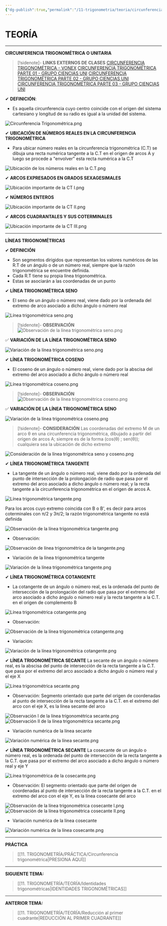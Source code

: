 ```yaml
---
{"dg-publish":true,"permalink":"/11-trigonometria/teoria/circunferencia-trigonometrica/","tags":["Trigonometría","Teoría"]}
---
```


# TEORÍA
---
**CIRCUNFERENCIA TRIGONOMÉTRICA O UNITARIA**

>[!sidenote]- **LINKS EXTERNOS DE CLASES** 
>[CIRCUNFERENCIA TRIGONOMÉTRICA - VONEX](https://www.youtube.com/watch?v=Bo20VZg9C0E) 
>[CIRCUNFERENCIA TRIGONOMÉTRICA PARTE 01 - GRUPO CIENCIAS UNI](https://www.youtube.com/watch?v=lhx6UTmI5tI) 
>[CIRCUNFERENCIA TRIGONOMÉTRICA PARTE 02 - GRUPO CIENCIAS UNI](https://www.youtube.com/watch?v=8kGM1_TE5_o) 
>[CIRCUNFERENCIA TRIGONOMÉTRICA PARTE 03 - GRUPO CIENCIAS UNI](https://www.youtube.com/watch?v=C3Cwli9KU3o) 

✔ **DEFINICIÓN**:
- Es aquella circunferencia cuyo centro coincide con el origen del sistema cartesiano y longitud de su radio es igual a la unidad del sistema. 

![Circunferencia Trigonométrica.png](/img/user/1.%20ELEMENTOS%20GR%C3%81FICOS/Circunferencia%20Trigonom%C3%A9trica.png)

✔ **UBICACIÓN DE NÚMEROS REALES EN LA CIRCUNFERENCIA TRIGONOMÉTRICA**
- Para ubicar número reales en la circunferencia trigonométrica (C.T) se dibuja una recta numérica tangente a la C.T en el origen de arcos A y luego se procede a "envolver" esta recta numérica a la C.T

![Ubicación de los números reales en la C.T.png](/img/user/1.%20ELEMENTOS%20GR%C3%81FICOS/Ubicaci%C3%B3n%20de%20los%20n%C3%BAmeros%20reales%20en%20la%20C.T.png)

✔ **ARCOS EXPRESADOS EN GRADOS SEXAGESIMALES** 

![Ubicación importante de la CT I.png](/img/user/1.%20ELEMENTOS%20GR%C3%81FICOS/Ubicaci%C3%B3n%20importante%20de%20la%20CT%20I.png)

✔ **NÚMEROS ENTEROS** 

![Ubicación importante de la CT II.png](/img/user/1.%20ELEMENTOS%20GR%C3%81FICOS/Ubicaci%C3%B3n%20importante%20de%20la%20CT%20II.png)

✔ **ARCOS CUADRANTALES Y SUS COTERMINALES** 

![Ubicación importante de la CT III.png](/img/user/1.%20ELEMENTOS%20GR%C3%81FICOS/Ubicaci%C3%B3n%20importante%20de%20la%20CT%20III.png)

---
**LÍNEAS TRIGONOMÉTRICAS**

✔ **DEFINICIÓN** 
- Son segmentos dirigidos que representan los valores numéricos de las R.T de un ángulo o de un número real, siempre que la razón trigonométrica se encuentre definida.
- Cada R.T tiene su propia línea trigonométrica.
- Estas se asociarán a las coordenadas de un punto

✔ **LÍNEA TRIGONOMÉTRICA SENO**
- El seno de un ángulo o número real, viene dado por la ordenada del extremo de arco asociado a dicho ángulo o número real

![Línea trigonométrica seno.png](/img/user/1.%20ELEMENTOS%20GR%C3%81FICOS/L%C3%ADnea%20trigonom%C3%A9trica%20seno.png)

>[!sidenote]- **OBSERVACIÓN** 
![Observación de la línea trigonométrica seno.png](/img/user/1.%20ELEMENTOS%20GR%C3%81FICOS/Observaci%C3%B3n%20de%20la%20l%C3%ADnea%20trigonom%C3%A9trica%20seno.png)

✅ **VARIACIÓN DE LA LÍNEA TRIGONOMÉTRICA SENO**

![Variación de la línea trigonométrica seno.png](/img/user/1.%20ELEMENTOS%20GR%C3%81FICOS/Variaci%C3%B3n%20de%20la%20l%C3%ADnea%20trigonom%C3%A9trica%20seno.png)

✔ **LÍNEA TRIGONOMÉTRICA COSENO**
- El coseno de un ángulo o número real, viene dado por la abscisa del extremo del arco asociado a dicho ángulo o número real

![Línea trigonométrica coseno.png](/img/user/1.%20ELEMENTOS%20GR%C3%81FICOS/L%C3%ADnea%20trigonom%C3%A9trica%20coseno.png)

>[!sidenote]- **OBSERVACIÓN** 
![Observación de la línea trigonométrica coseno.png](/img/user/1.%20ELEMENTOS%20GR%C3%81FICOS/Observaci%C3%B3n%20de%20la%20l%C3%ADnea%20trigonom%C3%A9trica%20coseno.png)

 ✅ **VARIACIÓN DE LA LÍNEA TRIGONOMÉTRICA SENO** 

![Variación de la línea trigonométrica coseno.png](/img/user/1.%20ELEMENTOS%20GR%C3%81FICOS/Variaci%C3%B3n%20de%20la%20l%C3%ADnea%20trigonom%C3%A9trica%20coseno.png)

>[!sidenote]- **CONSIDERACIÓN**
Las coordenadas del extremo M de un arco θ en una circunferencia trigonométrica, dibujado a partir del origen de arcos A; siempre es de la forma (cos(θ) ; sen(θ)); cualquiera sea la ubicación de dicho extremo

![Consideración de la línea trigonométrica seno y coseno.png](/img/user/1.%20ELEMENTOS%20GR%C3%81FICOS/Consideraci%C3%B3n%20de%20la%20l%C3%ADnea%20trigonom%C3%A9trica%20seno%20y%20coseno.png)

✔ **LÍNEA TRIGONOMÉTRICA TANGENTE**
- La tangente de un ángulo o número real, viene dado por la ordenada del punto de intersección de la prolongación de radio que pasa por el extremo del arco asociado a dicho ángulo o número real; y la recta tangente a la circunferencia trigonométrica en el origen de arcos A.

![Línea trigonométrica tangente.png](/img/user/1.%20ELEMENTOS%20GR%C3%81FICOS/L%C3%ADnea%20trigonom%C3%A9trica%20tangente.png)

Para los arcos cuyo extremo coincida con B o B', es decir para arcos coterminales con π/2 y 3π/2; la razón trigonométrica tangente no está definida

![Observación de la línea trigonométrica tangente.png](/img/user/1.%20ELEMENTOS%20GR%C3%81FICOS/Observaci%C3%B3n%20de%20la%20l%C3%ADnea%20trigonom%C3%A9trica%20tangente.png)

- Observación:

![Observación de línea trigonométrica de la tangente.png](/img/user/1.%20ELEMENTOS%20GR%C3%81FICOS/Observaci%C3%B3n%20de%20l%C3%ADnea%20trigonom%C3%A9trica%20de%20la%20tangente.png)

- Variación de la línea trigonométrica tangente

![Variación de la línea trigonométrica tangente.png](/img/user/1.%20ELEMENTOS%20GR%C3%81FICOS/Variaci%C3%B3n%20de%20la%20l%C3%ADnea%20trigonom%C3%A9trica%20tangente.png)

✔ **LÍNEA TRIGONOMÉTRICA COTANGENTE**
- La cotangente de un ángulo o número real, es la ordenada del punto de intersección de la prolongación del radio que pasa por el extremo del arco asociado a dicho ángulo o número real y la recta tangente a la C.T. en el origen de complemento B

![Línea trigonométrica cotangente.png](/img/user/1.%20ELEMENTOS%20GR%C3%81FICOS/L%C3%ADnea%20trigonom%C3%A9trica%20cotangente.png)

- Observación:

![Observación de la línea trigonométrica cotangente.png](/img/user/1.%20ELEMENTOS%20GR%C3%81FICOS/Observaci%C3%B3n%20de%20la%20l%C3%ADnea%20trigonom%C3%A9trica%20cotangente.png)

- Variación:

![Variación de la línea trigonométrica cotangente.png](/img/user/1.%20ELEMENTOS%20GR%C3%81FICOS/Variaci%C3%B3n%20de%20la%20l%C3%ADnea%20trigonom%C3%A9trica%20cotangente.png)

✔ **LÍNEA TRIGONOMÉTRICA SECANTE**
La secante de un ángulo o número real, es la abscisa del punto de intersección de la recta tangente a la C.T. que pasa por el extremo del arco asociado a dicho ángulo o número real y el eje X

![Línea trigonométrica secante.png](/img/user/1.%20ELEMENTOS%20GR%C3%81FICOS/L%C3%ADnea%20trigonom%C3%A9trica%20secante.png)

- Observación:
Segmento orientado que parte del origen de coordenadas al punto de intersección de la recta tangente a la C.T. en el extremo del arco con el eje X, es la línea secante del arco

![Observación I de la línea trigonométrica secante.png](/img/user/1.%20ELEMENTOS%20GR%C3%81FICOS/Observaci%C3%B3n%20I%20de%20la%20l%C3%ADnea%20trigonom%C3%A9trica%20secante.png)
![Observación II de la línea trigonométrica secante.png](/img/user/1.%20ELEMENTOS%20GR%C3%81FICOS/Observaci%C3%B3n%20II%20de%20la%20l%C3%ADnea%20trigonom%C3%A9trica%20secante.png)

-  Variación numérica de la línea secante

![Variación numérica de la línea secante.png](/img/user/1.%20ELEMENTOS%20GR%C3%81FICOS/Variaci%C3%B3n%20num%C3%A9rica%20de%20la%20l%C3%ADnea%20secante.png)

✔ **LÍNEA TRIGONOMÉTRICA SECANTE**
La cosecante de un ángulo o número real, es la ordenada del punto de intersección de la recta tangente a la C.T. que pasa por el extremo del arco asociado a dicho ángulo o número real y eje Y

![Línea trigonométrica de la cosecante.png](/img/user/1.%20ELEMENTOS%20GR%C3%81FICOS/L%C3%ADnea%20trigonom%C3%A9trica%20de%20la%20cosecante.png)

- Observación:
El segmento orientado que parte del origen de coordenadas al punto de intersección de la recta tangente a la C.T. en el extremo del arco con el eje Y, es la línea cosecante del arco

![Observación de la línea trigonométrica cosecante I.png](/img/user/1.%20ELEMENTOS%20GR%C3%81FICOS/Observaci%C3%B3n%20de%20la%20l%C3%ADnea%20trigonom%C3%A9trica%20cosecante%20I.png)
![Observación de la línea trigonométrica cosecante II.png](/img/user/1.%20ELEMENTOS%20GR%C3%81FICOS/Observaci%C3%B3n%20de%20la%20l%C3%ADnea%20trigonom%C3%A9trica%20cosecante%20II.png)

- Variación numérica de la línea cosecante

![Variación numérica de la línea cosecante.png](/img/user/1.%20ELEMENTOS%20GR%C3%81FICOS/Variaci%C3%B3n%20num%C3%A9rica%20de%20la%20l%C3%ADnea%20cosecante.png)

---
**PRÁCTICA**
>[[11. TRIGONOMETRÍA/PRÁCTICA/Circunferencia trigonométrica\|PRESIONA AQUÍ]]

---
**SIGUIENTE TEMA:** 
>[[11. TRIGONOMETRÍA/TEORÍA/Identidades trigonométricas\|IDENTIDADES TRIGONOMÉTRICAS]]

---
**ANTERIOR TEMA:** 
>[[11. TRIGONOMETRÍA/TEORÍA/Reducción al primer cuadrante\|REDUCCIÓN AL PRIMER CUADRANTE]]


